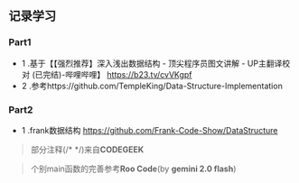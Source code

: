 ## 记录学习
### Part1
* 1 .基于【【强烈推荐】深入浅出数据结构 - 顶尖程序员图文讲解 - UP主翻译校对 (已完结)-哔哩哔哩】 https://b23.tv/cvVKgpf 
* 2 .参考https://github.com/TempleKing/Data-Structure-Implementation
### Part2
* 1 .frank数据结构
https://github.com/Frank-Code-Show/DataStructure

>部分注释(/* */)来自**CODEGEEK**


>个别main函数的完善参考**Roo Code**(by **gemini 2.0 flash**)